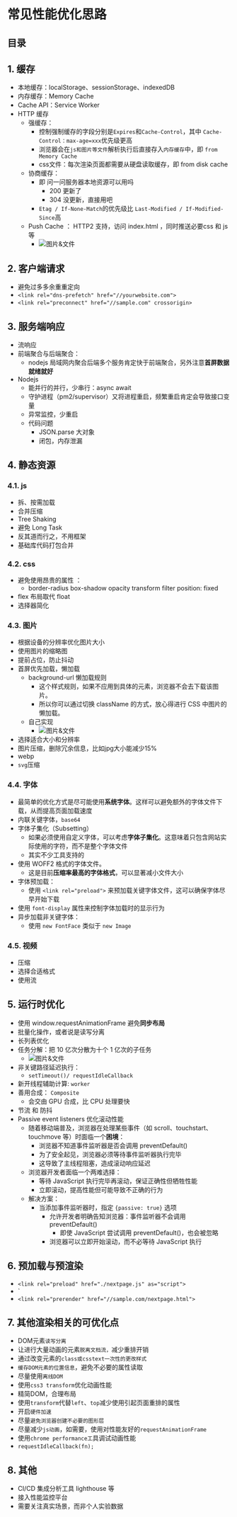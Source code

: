 
# 常见性能优化思路


## 目录
<!-- toc -->
 ## 1. 缓存 

- 本地缓存：localStorage、sessionStorage、indexedDB
- 内存缓存：Memory Cache
- Cache API：Service Worker
- HTTP 缓存
	- 强缓存：
		- 控制强制缓存的字段分别是`Expires`和`Cache-Control`，其中 `Cache-Control：max-age=xxx`优先级更高
		- 浏览器会在`js和图片等文件`解析执行后直接存入`内存缓存`中，即 `from Memory Cache`
		- css文件：每次渲染页面都需要从硬盘读取缓存，即 from disk cache
	- 协商缓存：
		- 即 问一问服务器本地资源可以用吗
			- 200 更新了
			- 304 没更新，直接用吧
		- `Etag / If-None-Match`的优先级比 `Last-Modified / If-Modified-Since`高
	- Push Cache ： HTTP2 支持，访问 index.html ，同时推送必要css 和 js 等
		- ![图片&文件](./files/20241025-15.png)

## 2. 客户端请求

- 避免过多多余重重定向
- `<link rel="dns-prefetch" href="//yourwebsite.com">`
- `<link rel="preconnect" href="//sample.com" crossorigin>`

## 3. 服务端响应

- 流响应
- 前端聚合与后端聚合：
	- nodejs 局域网内聚合后端多个服务肯定快于前端聚合，另外注意**首屏数据就绪就好**
- Nodejs
	- 能并行的并行，少串行：async await 
	- 守护进程（pm2/supervisor）又将进程重启，频繁重启肯定会导致接口变量
	- 异常监控，少重启
	- 代码问题
		- JSON.parse 大对象
		- 闭包，内存泄漏

## 4. 静态资源

### 4.1. js  

- 拆、按需加载  
- 合并压缩  
- Tree Shaking  
- 避免 Long Task  
- 反其道而行之，不用框架  
- 基础库代码打包合并 

### 4.2. css  

- 避免使用昂贵的属性 ：
	- border-radius box-shadow opacity transform filter position: fixed  
- flex 布局取代 float  
- 选择器简化  

### 4.3. 图片

- 根据设备的分辨率优化图片大小  
- 使用图片的缩略图  
- 提前占位，防止抖动
- 首屏优先加载，懒加载
	- background-url 懒加载规则
		- 这个样式规则，如果不应用到具体的元素，浏览器不会去下载该图片。
		- 所以你可以通过切换 className 的方式，放心得进行 CSS 中图片的懒加载。
	- 自己实现
		- ![图片&文件](./files/20241025-16.png)
- 选择适合大小和分辨率
- 图片压缩，删除冗余信息，比如jpg大小能减少15%
- webp
- `svg`压缩

### 4.4. 字体

- 最简单的优化方式是尽可能使用**系统字体**。这样可以避免额外的字体文件下载，从而提高页面加载速度
- 内联关键字体，`base64`
- 字体子集化（Subsetting）
	- 如果必须使用自定义字体，可以考虑**字体子集化**。这意味着只包含网站实际使用的字符，而不是整个字体文件
	- 其实不少工具支持的
- 使用 WOFF2 格式的字体文件。
	- 这是目前**压缩率最高的字体格式**，可以显著减小文件大小
- 字体预加载：
	- 使用 `<link rel="preload">` 来预加载关键字体文件，这可以确保字体尽早开始下载
- 使用 `font-display` 属性来控制字体加载时的显示行为
- 异步加载非关键字体：
	- 使用 `new FontFace` 类似于 `new Image`

### 4.5. 视频

- 压缩
- 选择合适格式
- 使用流

## 5. 运行时优化

- 使用 window.requestAnimationFrame 避免**同步布局**
- 批量化操作，或者说是读写分离
- 长列表优化
- 任务分解：把 10 亿次分散为十个 1 亿次的子任务
	- ![图片&文件](./files/20241025-17.png)
- 非关键路径延迟执行：
	- `setTimeout()/ requestIdleCallback`
- 新开线程辅助计算: `worker`
- 善用合成： `Composite`
	- 会交由 GPU 合成，比 CPU 处理要快
- 节流 和 防抖
- Passive event listeners 优化滚动性能
	- 随着移动端普及，浏览器在处理某些事件（如 scroll、touchstart、touchmove 等）时面临一个**困境**：
		- 浏览器不知道事件监听器是否会调用 preventDefault()
		- 为了安全起见，浏览器必须等待事件监听器执行完毕
		- 这导致了主线程阻塞，造成滚动响应延迟
	- 浏览器开发者面临一个两难选择：
		- 等待 JavaScript 执行完毕再滚动，保证正确性但牺牲性能
		- 立即滚动，提高性能但可能导致不正确的行为
	- 解决方案：
		- 当添加事件监听器时，指定 `{passive: true}` 选项
			- 允许开发者明确告知浏览器：事件监听器不会调用 preventDefault()
				- 即使 JavaScript 尝试调用 preventDefault()，也会被忽略
			- 浏览器可以立即开始滚动，而不必等待 JavaScript 执行

## 6. 预加载与预渲染

- `<link rel="preload" href="./nextpage.js" as="script">`
- `<link rel="preload" as="video" href="/static/sample.mp4">
- `<link rel="prerender" href="//sample.com/nextpage.html">`

## 7. 其他渲染相关的可优化点

- DOM元素`读写分离`
- 让进行大量动画的元素`脱离文档流，`减少重排开销
- 通过改变元素的`class或csstext一次性的更改样式`
- `缓存DOM元素的位置信息`，避免不必要的属性读取
- 尽量使用`离线DOM`
- 使用`css3 transform`优化动画性能
- 精简DOM，合理布局
- 使用`transform`代替`left`、`top`减少使用引起页面重排的属性
- 开启`硬件加速`
- 尽量`避免浏览器创建不必要的图形层`
- 尽量减少`js动画`，如需要，使用对性能友好的`requestAnimationFrame`
- 使用`chrome performance工`具调试动画性能
- `requestIdleCallback(fn);`

## 8. 其他

- CI/CD 集成分析工具 lighthouse 等
- 接入性能监控平台
- 需要关注真实场景，而非个人实验数据
